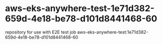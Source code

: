 # aws-eks-anywhere-test-1e71d382-659d-4e18-be78-d101d8441468-60
repository for use with E2E test job aws-eks-anywhere-test:1e71d382-659d-4e18-be78-d101d8441468-60

